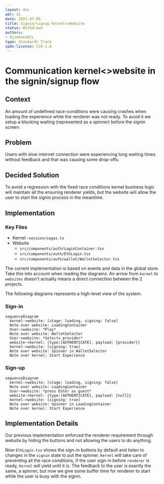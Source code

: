 ```yaml
---
layout: doc
adr: 31
date: 2021-07-05
title: Signin/signup Kernel<>Website
status: Withdrawn
authors:
- AjimenezDCL
type: Standards Track
spdx-license: CC0-1.0
---
```


# Communication kernel<>website in the signin/signup flow

## Context

An amount of undefined race-conditions were causing crashes when loading the experience while the renderer was not ready. To avoid it we setup a blocking waiting (represented as a spinner) before the signin screen.

## Problem

Users with slow internet connection were experiencing long waiting times without feedback and that was causing some drop-offs.

## Decided Solution

To avoid a regression with the fixed race conditions kernel business logic will maintain all the ensuring renderer yields, but the website will allow the user to start the signin process in the meantime.

## Implementation

### Key Files

- Kernel -`session/sagas.ts`
- Website
  - `src/components/auth/LoginContainer.tsx`
  - `src/components/auth/EthLogin.tsx`
  - `src/components/auth/wallet/WalletSelector.tsx`

The current implementation is based on events and data in the global store. Take this into account when reading the diagrams.
An arrow from `kernel` to `websites` doesn't actually means a direct connection between the 2 projects.

The following diagrams represents a high-level view of the system.

### Sign-in

```mermaid
sequenceDiagram
  kernel->website: [stage: loading, signing: false]
  Note over website: LoadingContainer
  User->website: *Play*
  Note over website: WalletSelector
  User->website: *Selects provider*
  website->kernel: [type:[AUTHENTICATE], payload: {provider}]
  kernel->website: [signing: true]
  Note over website: Spinner in WalletSelector
  Note over kernel: Start Experience
```

### Sign-up

```mermaid
sequenceDiagram
  kernel->website: [stage: loading, signing: false]
  Note over website: LoadingContainer
  User->website: *press Enter as guest*
  website->kernel: {type:[AUTHENTICATE], payload: {null}}
  kernel->website: [signing: true]
  Note over website: Spinner in LoadingContainer
  Note over kernel: Start Experience
```

## Implementation Details

Our previous implementation enforced the renderer requirement through website by hiding the buttons and not allowing the users to do anything.

Now `EthLogin.tsx` shows the sign-in buttons by default and listen to changes in the `signin` state to put the spinner. `Kernel` will take care of preventing all the race conditions, if the user sign-in before `renderer` is ready, `Kernel` will yield until it is. The feedback to the user is exactly the same, a spinner, but now we give some buffer time for renderer to start while the user is busy with the signin.
